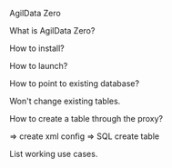 AgilData Zero

What is AgilData Zero?

How to install?

How to launch?

How to point to existing database?

Won't change existing tables.

How to create a table through the proxy?

=> create xml config
=> SQL create table

List working use cases.
